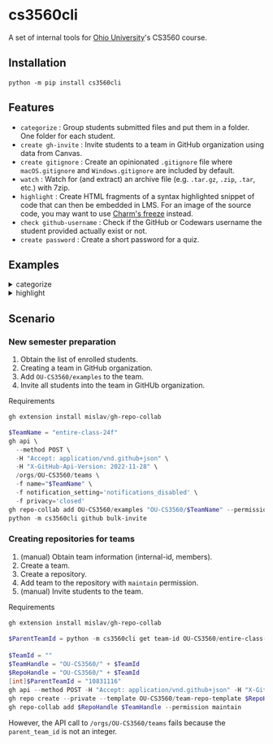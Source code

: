 # cs3560cli

A set of internal tools for [Ohio University](https://www.ohio.edu/)'s CS3560 course.

## Installation

```console
python -m pip install cs3560cli
```

## Features

- `categorize` : Group students submitted files and put them in a folder. One folder for each student.
- `create gh-invite` : Invite students to a team in GitHub organization using data from Canvas.
- `create gitignore` : Create an opinionated `.gitignore` file where `macOS.gitignore` and `Windows.gitignore` are included by default.
- `watch` : Watch for (and extract) an archive file (e.g. `.tar.gz`, `.zip`, `.tar`, etc.) with 7zip.
- `highlight` : Create HTML fragments of a syntax highlighted snippet of code that can then be embedded in LMS. For an image of the source code, you may want to use [Charm's freeze](https://github.com/charmbracelet/freeze) instead.
- `check github-username` : Check if the GitHub or Codewars username the student provided actually exist or not.
- `create password` : Create a short password for a quiz.

## Examples

<details>
<summary>categorize</summary>

![categorize movie](./tapes/categorize.gif)

</details>

<details>
<summary>highlight</summary>

![highlight movie](./tapes/highlight.gif)

</details>

## Scenario

### New semester preparation

1. Obtain the list of enrolled students.
2. Creating a team in GitHub organization.
3. Add `OU-CS3560/examples` to the team.
3. Invite all students into the team in GitHUb organization.

Requirements

```ps1
gh extension install mislav/gh-repo-collab
```

```ps1
$TeamName = "entire-class-24f"
gh api \
  --method POST \
  -H "Accept: application/vnd.github+json" \
  -H "X-GitHub-Api-Version: 2022-11-28" \
  /orgs/OU-CS3560/teams \
  -f name="$TeamName" \
  -f notification_setting='notifications_disabled' \
  -f privacy='closed'
gh repo-collab add OU-CS3560/examples "OU-CS3560/$TeamName" --permission read
python -m cs3560cli github bulk-invite
```

### Creating repositories for teams

1. (manual) Obtain team information (internal-id, members).
2. Create a team.
3. Create a repository.
4. Add team to the repository with `maintain` permission.
4. (manual) Invite students to the team.

Requirements

```ps1
gh extension install mislav/gh-repo-collab
```

```ps1
$ParentTeamId = python -m cs3560cli get team-id OU-CS3560/entire-class-24f | Out-String

$TeamId = ""
$TeamHandle = "OU-CS3560/" + $TeamId
$RepoHandle = "OU-CS3560/" + $TeamId
[int]$ParentTeamId = "10831116"
gh api --method POST -H "Accept: application/vnd.github+json" -H "X-GitHub-Api-Version: 2022-11-28" /orgs/OU-CS3560/teams -f "parent_team_id:=$ParentTeamId" -f name="$TeamId" -f notification_setting='notifications_disabled' -f privacy='closed'
gh repo create --private --template OU-CS3560/team-repo-template $RepoHandle
gh repo-collab add $RepoHandle $TeamHandle --permission maintain
```

However, the API call to `/orgs/OU-CS3560/teams` fails because the `parent_team_id` is not an integer.
